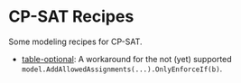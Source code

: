 # CP-SAT Recipes

Some modeling recipes for CP-SAT.


- [table-optional](recipes/table-optional.py): A workaround for the not (yet) supported `model.AddAllowedAssignments(...).OnlyEnforceIf(b)`.
